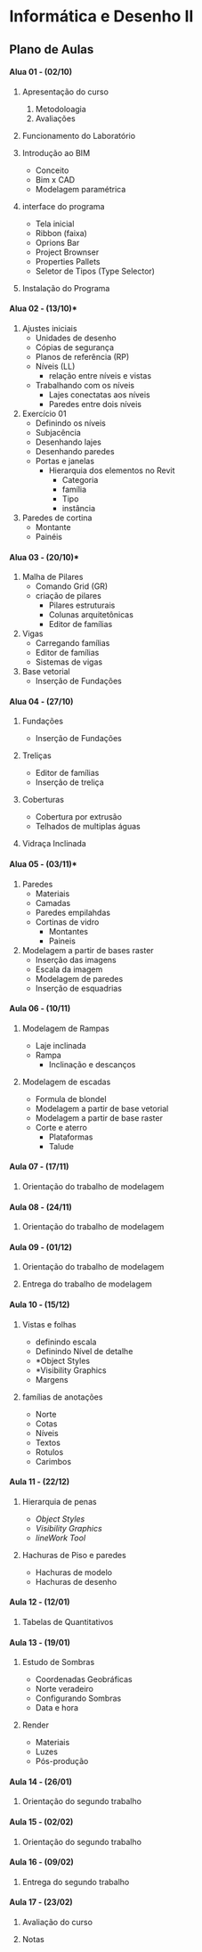 Informática e Desenho II
=========================
Plano de Aulas
--------------

#### Alua 01 - (02/10)

1. Apresentação do curso
    1. Metodoloagia
    1. Avaliações

1. Funcionamento do Laboratório

1. Introdução ao BIM

    - Conceito
    - Bim x CAD
    - Modelagem paramétrica
    
1. interface do programa

    * Tela inicial
    * Ribbon (faixa)
    * Oprions Bar
    * Project Brownser
    * Properties Pallets
    * Seletor de Tipos (Type Selector)
    
1. Instalação do Programa
 

#### Alua 02 - (13/10)*
1. Ajustes iniciais
    * Unidades de desenho
    * Cópias de segurança
    * Planos de referência (RP)
    * Níveis (LL)
        * relação entre níveis e vistas
    * Trabalhando com os níveis
        * Lajes conectatas aos níveis
        * Paredes entre dois níveis
1. Exercício 01
    * Definindo os níveis
    * Subjacência
    * Desenhando lajes
    * Desenhando paredes
    * Portas e janelas
        * Hierarquia dos elementos no Revit
            * Categoria
            * família 
            * Tipo
            * instância
1. Paredes de cortina
    * Montante
    * Painéis
 

#### Alua 03 - (20/10)*
1. Malha de Pilares
    * Comando Grid (GR)
    * criação de pilares
        * Pilares estruturais
        * Colunas arquitetônicas
        * Editor de famílias
1. Vigas
    * Carregando famílias
    * Editor de famílias
    * Sistemas de vigas
1. Base vetorial
    * Inserção de Fundações

#### Alua 04 - (27/10)

1. Fundações
    * Inserção de Fundações

1. Treliças
    * Editor de famílias
    * Inserção de treliça
1. Coberturas
    * Cobertura por extrusão
    * Telhados de multiplas águas
    
1. Vidraça Inclinada


#### Alua 05 - (03/11)*

1. Paredes
    * Materiais
    * Camadas
    * Paredes empilahdas
    * Cortinas de vidro
        * Montantes
        * Paineis
1. Modelagem a partir de bases raster
    * Inserção das imagens
    * Escala da imagem
    * Modelagem de paredes
    * Inserção de esquadrias

#### Aula 06 - (10/11)

1. Modelagem de Rampas
    * Laje inclinada
    * Rampa
        * Inclinação e descanços
        
1. Modelagem de escadas
    * Formula de blondel
    * Modelagem a partir de base vetorial
    * Modelagem a partir de base raster
    * Corte e aterro
        * Plataformas
        * Talude

#### Aula 07 - (17/11)

1. Orientação do trabalho de modelagem

#### Aula 08 - (24/11)

1. Orientação do trabalho de modelagem


#### Aula 09 - (01/12)

1. Orientação do trabalho de modelagem

1. Entrega do trabalho de modelagem

#### Aula 10 - (15/12)

1. Vistas e folhas
    * definindo escala
    * Definindo Nível de detalhe
    * *Object Styles
    * *Visibility Graphics
    * Margens
    
1. famílias de anotações
    * Norte
    * Cotas
    * Níveis
    * Textos
    * Rotulos
    * Carimbos

#### Aula 11 - (22/12)

1. Hierarquia de penas
    * *Object Styles*
    * *Visibility Graphics*
    * *lineWork Tool*
    
1. Hachuras de Piso e paredes
    * Hachuras de modelo
    * Hachuras de desenho
    


#### Aula 12 - (12/01)

1. Tabelas de Quantitativos

#### Aula 13 - (19/01)

1. Estudo de Sombras
    * Coordenadas Geobráficas
    * Norte veradeiro
    * Configurando Sombras
    * Data e hora
    
2. Render
    * Materiais
    * Luzes
    * Pós-produção


#### Aula 14 - (26/01)
1. Orientação do segundo trabalho

#### Aula 15 - (02/02)

1. Orientação do segundo trabalho

#### Aula 16 - (09/02)

1. Entrega do segundo trabalho


#### Aula 17 - (23/02)

1. Avaliação do curso

1. Notas


















